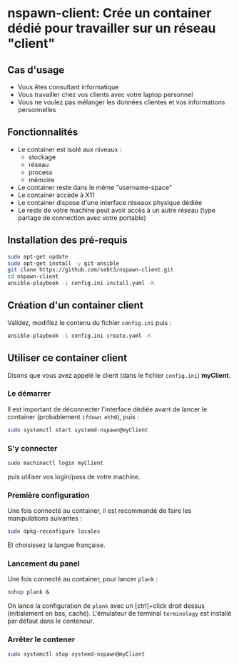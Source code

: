 # nspawn-client: Crée un container dédié pour travailler sur un réseau "client"

## Cas d'usage

- Vous êtes consultant informatique
- Vous travailler chez vos clients avec votre laptop personnel
- Vous ne voulez pas mélanger les données clientes et vos informations personnelles

## Fonctionnalités

- Le container est isolé aux niveaux :
  - stockage
  - réseau
  - process
  - mémoire
- Le container reste dans le même "username-space"
- Le container accède à X11
- Le container dispose d'une interface réseaux physique dédiée
- Le reste de votre machine peut avoir accès à un autre réseau (type partage de connection avec votre portable)

## Installation des pré-requis

```bash
sudo apt-get update
sudo apt-get install -y git ansible
git clone https://github.com/sebt3/nspawn-client.git
cd nspawn-client
ansible-playbook -i config.ini install.yaml -K
```

## Création d'un container client

Validez, modifiez le contenu du fichier `config.ini` puis :

```bash
ansible-playbook -i config.ini create.yaml -K
```

## Utiliser ce container client

Disons que vous avez appelé le client (dans le fichier `config.ini`) **myClient**.

### Le démarrer

Il est important de déconnecter l'interface dédiée avant de lancer le container (probablement `ifdown eth0`), puis :

```bash
sudo systemctl start systemd-nspawn@myClient
```

### S'y connecter

```bash
sudo machinectl login myClient
```

puis utiliser vos login/pass de votre machine.

### Première configuration

Une fois connecté au container, il est recommandé de faire les manipulations suivantes :

```bash
sudo dpkg-reconfigure locales
```

Et choisissez la langue française.

### Lancement du panel

Une fois connecté au container, pour lancer `plank` :

```bash
nohup plank &
```

On lance la configuration de `plank` avec un [ctrl]+click droit dessus (initialement en bas, caché).
L'émulateur de terminal `terminology` est installé par défaut dans le conteneur.

### Arrêter le contener
```bash
sudo systemctl stop systemd-nspawn@myClient
```
